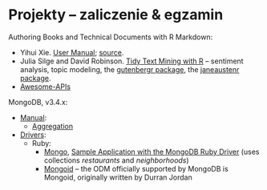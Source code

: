 # Projekty – zaliczenie & egzamin

Authoring Books and Technical Documents with R Markdown:

* Yihui Xie.
  [User Manual](https://bookdown.org/yihui/bookdown/);
  [source](https://github.com/rstudio/bookdown/tree/master/inst/examples).
* Julia Silge and David Robinson.
  [Tidy Text Mining with R](http://tidytextmining.com) – sentiment analysis, topic modeling,
  the [gutenbergr package](https://github.com/ropenscilabs/gutenbergr),
  the [janeaustenr package](https://cran.r-project.org/web/packages/janeaustenr/index.html).
* [Awesome-APIs](git@github.com:abhishekbanthia/Awesome-APIs.git)

MongoDB, v3.4.x:

* [Manual](https://docs.mongodb.com/manual/):
  - [Aggregation](https://docs.mongodb.com/manual/aggregation/)
* [Drivers](https://docs.mongodb.com/ecosystem/drivers/):
  - Ruby:
    * [Mongo](https://docs.mongodb.com/ruby-driver/master/quick-start/),
      [Sample Application with the MongoDB Ruby Driver](https://github.com/steveren/ruby-driver-sample-app)
      (uses collections _restaurants_ and _neighborhoods_)
    * [Mongoid](https://docs.mongodb.com/ruby-driver/master/mongoid/) –
      the ODM officially supported by MongoDB is Mongoid,
      originally written by Durran Jordan

